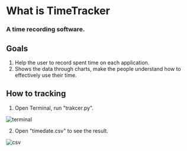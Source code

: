 What is TimeTracker
======================
### A time recording software.

## Goals
1. Help the user to record spent time on each application.
2. Shows the data through charts, make the people understand how to effectively use their time.


## How to tracking
1. Open Terminal, run "trakcer.py". 

![terminal](http://img02.taobaocdn.com/imgextra/i2/47060452/T27UmoXupXXXXXXXXX_!!47060452.png)


2. Open "timedate.csv" to see the result.

![csv](http://img03.taobaocdn.com/imgextra/i3/47060452/T23P5dXvFaXXXXXXXX_!!47060452.png)